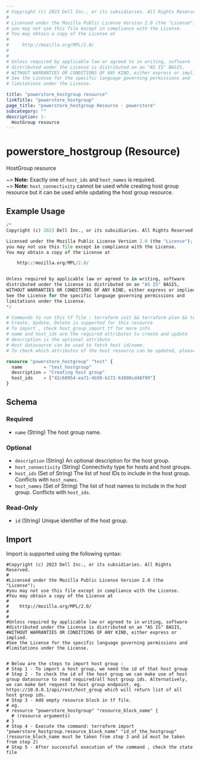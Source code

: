```yaml
---
# Copyright (c) 2023 Dell Inc., or its subsidiaries. All Rights Reserved.
# 
# Licensed under the Mozilla Public License Version 2.0 (the "License");
# you may not use this file except in compliance with the License.
# You may obtain a copy of the License at
# 
#     http://mozilla.org/MPL/2.0/
# 
# 
# Unless required by applicable law or agreed to in writing, software
# distributed under the License is distributed on an "AS IS" BASIS,
# WITHOUT WARRANTIES OR CONDITIONS OF ANY KIND, either express or implied.
# See the License for the specific language governing permissions and
# limitations under the License.

title: "powerstore_hostgroup resource"
linkTitle: "powerstore_hostgroup"
page_title: "powerstore_hostgroup Resource - powerstore"
subcategory: ""
description: |-
  HostGroup resource
---
```


# powerstore_hostgroup (Resource)

HostGroup resource

~> **Note:** Exactly one of `host_ids` and `host_names` is required.  
~> **Note:** `host_connectivity` cannot be used while creating host group resource but it can be used while updating the host group resource.  

## Example Usage

```terraform
/*
Copyright (c) 2023 Dell Inc., or its subsidiaries. All Rights Reserved.

Licensed under the Mozilla Public License Version 2.0 (the "License");
you may not use this file except in compliance with the License.
You may obtain a copy of the License at

    http://mozilla.org/MPL/2.0/


Unless required by applicable law or agreed to in writing, software
distributed under the License is distributed on an "AS IS" BASIS,
WITHOUT WARRANTIES OR CONDITIONS OF ANY KIND, either express or implied.
See the License for the specific language governing permissions and
limitations under the License.
*/

# Commands to run this tf file : terraform init && terraform plan && terraform apply
# Create, Update, Delete is supported for this resource
# To import , check host_group_import.tf for more info
# name and host_ids are the required attributes to create and update
# description is the optional attribute
# Host datasource can be used to fetch host id/name.
# To check which attributes of the host resource can be updated, please refer Product Guide in the documentation

resource "powerstore_hostgroup" "test" {
  name        = "test_hostgroup"
  description = "Creating host group"
  host_ids    = ["42c60954-ea71-4b50-b172-63880cd48f99"]
}
```

<!-- schema generated by tfplugindocs -->
## Schema

### Required

- `name` (String) The host group name.

### Optional

- `description` (String) An optional description for the host group.
- `host_connectivity` (String) Connectivity type for hosts and host groups.
- `host_ids` (Set of String) The list of host IDs to include in the host group. Conflicts with `host_names`.
- `host_names` (Set of String) The list of host names to include in the host group. Conflicts with `host_ids`.

### Read-Only

- `id` (String) Unique identifier of the host group.

## Import

Import is supported using the following syntax:

```shell
#Copyright (c) 2023 Dell Inc., or its subsidiaries. All Rights Reserved.
#
#Licensed under the Mozilla Public License Version 2.0 (the "License");
#you may not use this file except in compliance with the License.
#You may obtain a copy of the License at
#
#    http://mozilla.org/MPL/2.0/
#
#
#Unless required by applicable law or agreed to in writing, software
#distributed under the License is distributed on an "AS IS" BASIS,
#WITHOUT WARRANTIES OR CONDITIONS OF ANY KIND, either express or implied.
#See the License for the specific language governing permissions and
#limitations under the License.


# Below are the steps to import host group :
# Step 1 - To import a host group, we need the id of that host group
# Step 2 - To check the id of the host group we can make use of host group datasource to read required/all host group ids. Alternatively, we can make Get request to host group endpoint. eg. https://10.0.0.1/api/rest/host_group which will return list of all host group ids.
# Step 3 - Add empty resource block in tf file.
# eg.
# resource "powerstore_hostgroup" "resource_block_name" {
  # (resource arguments)
# }
# Step 4 - Execute the command: terraform import "powerstore_hostgroup.resource_block_name" "id_of_the_hostgroup" (resource_block_name must be taken from step 3 and id must be taken from step 2)
# Step 5 - After successful execution of the command , check the state file
``` 